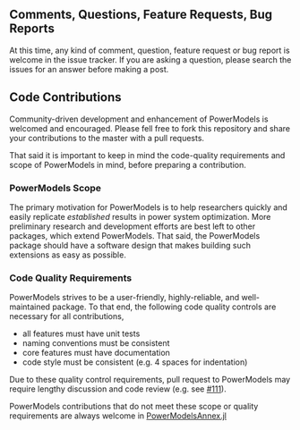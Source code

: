 ## Comments, Questions, Feature Requests, Bug Reports

At this time, any kind of comment, question, feature request or bug report is welcome in the issue tracker.  If you are asking a question, please search the issues for an answer before making a post.

## Code Contributions

Community-driven development and enhancement of PowerModels is welcomed and encouraged. Please fell free to fork this repository and share your contributions to the master with a pull requests.

That said it is important to keep in mind the code-quality requirements and scope of PowerModels in mind, before preparing a contribution.

### PowerModels Scope

The primary motivation for PowerModels is to help researchers quickly and easily replicate _established_ results in power system optimization.
More preliminary research and development efforts are best left to other packages, which extend PowerModels.
That said, the PowerModels package should have a software design that makes building such extensions as easy as possible.

### Code Quality Requirements

PowerModels strives to be a user-friendly, highly-reliable, and well-maintained package.
To that end, the following code quality controls are necessary for all contributions,

  - all features must have unit tests
  - naming conventions must be consistent
  - core features must have documentation
  - code style must be consistent (e.g. 4 spaces for indentation)

Due to these quality control requirements, pull request to PowerModels may require lengthy discussion and code review (e.g. see [#111](https://github.com/lanl-ansi/PowerModels.jl/pull/111)).

PowerModels contributions that do not meet these scope or quality requirements are always welcome in [PowerModelsAnnex.jl](https://github.com/lanl-ansi/PowerModelsAnnex.jl)
